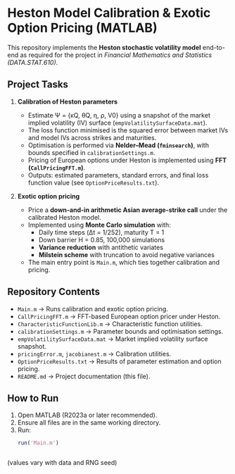 # Heston Model Calibration & Exotic Option Pricing (MATLAB)

This repository implements the **Heston stochastic volatility model** end-to-end as required for the project in *Financial Mathematics and Statistics (DATA.STAT.610)*.

## Project Tasks
1. **Calibration of Heston parameters**  
   - Estimate Ψ = {κQ, θQ, η, ρ, V0} using a snapshot of the market implied volatility (IV) surface (`empVolatilitySurfaceData.mat`).  
   - The loss function minimised is the squared error between market IVs and model IVs across strikes and maturities.  
   - Optimisation is performed via **Nelder–Mead (`fminsearch`)**, with bounds specified in `calibrationSettings.m`.  
   - Pricing of European options under Heston is implemented using **FFT (`CallPricingFFT.m`)**.  
   - Outputs: estimated parameters, standard errors, and final loss function value (see `OptionPriceResults.txt`).  

2. **Exotic option pricing**  
   - Price a **down-and-in arithmetic Asian average-strike call** under the calibrated Heston model.  
   - Implemented using **Monte Carlo simulation** with:  
     - Daily time steps (Δt = 1/252), maturity T = 1  
     - Down barrier H = 0.85, 100,000 simulations  
     - **Variance reduction** with antithetic variates  
     - **Milstein scheme** with truncation to avoid negative variances  
   - The main entry point is `Main.m`, which ties together calibration and pricing.  

## Repository Contents
- `Main.m` → Runs calibration and exotic option pricing.  
- `CallPricingFFT.m` → FFT-based European option pricer under Heston.  
- `CharacteristicFunctionLib.m` → Characteristic function utilities.  
- `calibrationSettings.m` → Parameter bounds and optimisation settings.  
- `empVolatilitySurfaceData.mat` → Market implied volatility surface snapshot.  
- `pricingError.m`, `jacobianest.m` → Calibration utilities.  
- `OptionPriceResults.txt` → Results of parameter estimation and option pricing.  
- `README.md` → Project documentation (this file).  

## How to Run
1. Open MATLAB (R2023a or later recommended).  
2. Ensure all files are in the same working directory.  
3. Run:
   ```matlab
   run('Main.m')



(values vary with data and RNG seed)
